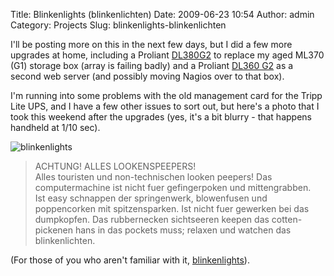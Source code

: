 Title: Blinkenlights (blinkenlichten)
Date: 2009-06-23 10:54
Author: admin
Category: Projects
Slug: blinkenlights-blinkenlichten

I'll be posting more on this in the next few days, but I did a few more
upgrades at home, including a Proliant [DL380G2][] to replace my aged
ML370 (G1) storage box (array is failing badly) and a Proliant [DL360
G2][] as a second web server (and possibly moving Nagios over to that
box).

I'm running into some problems with the old management card for the
Tripp Lite UPS, and I have a few other issues to sort out, but here's a
photo that I took this weekend after the upgrades (yes, it's a bit
blurry - that happens handheld at 1/10 sec).

![blinkenlights][]

> ACHTUNG! ALLES LOOKENSPEEPERS!  
>  Alles touristen und non-technischen looken peepers! Das
> computermachine ist nicht fuer gefingerpoken und mittengrabben.  
>  Ist easy schnappen der springenwerk, blowenfusen und poppencorken mit
> spitzensparken. Ist nicht fuer gewerken bei das dumpkopfen. Das
> rubbernecken sichtseeren keepen das cotten-pickenen hans in das
> pockets muss; relaxen und watchen das blinkenlichten.

(For those of you who aren't familiar with it, [blinkenlights][1]).

  [DL380G2]: http://h18000.www1.hp.com/products/quickspecs/10902_na/10902_na.html
  [DL360 G2]: http://h18000.www1.hp.com/products/quickspecs/11049_na/11049_na.HTML
  [blinkenlights]: http://www.jasonantman.com/indexed/photos/dsc_0231_cropped_sm.jpg
  [1]: http://www.jasonantman.com/jargon/entry.php?id=blinkenlights
